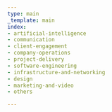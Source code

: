 ```yaml
---
type: main
_template: main
index:
- artificial-intelligence
- communication
- client-engagement
- company-operations
- project-delivery
- software-engineering
- infrastructure-and-networking
- design
- marketing-and-video
- others

---
```


